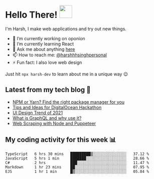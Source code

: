 # Hello There! <img src="https://media.giphy.com/media/hvRJCLFzcasrR4ia7z/giphy.gif" width="40px"></a>

I'm Harsh, I make web applications and try out new things.

 - :telescope: I’m currently working on oponion
 - :seedling: I’m currently learning React
 - :speech_balloon: Ask me about anything [here](https://github.com/harshhhdev/harshhhdev/discussions/1)
 - :mailbox: How to reach me: [@harshhhsinghpersonal](mailto:harshhh.singh.personal@gmail.com)
 - :zap: Fun fact: I also love web design

Just hit `npx harsh-dev` to learn about me in a unique way :wink:

## Latest from my tech blog :book:
<!-- BLOG-POST-LIST:START -->
- [NPM or Yarn? Find the right package manager for you](https://dev.to/harshhhdev/npm-or-yarn-find-the-right-pacakge-manager-for-you-17ko)
- [Tips and Ideas for DigitalOcean Hackathon](https://dev.to/harshhhdev/tips-and-ideas-for-digitalocean-hackathon-fha)
- [UI Design Trend of 2021](https://dev.to/harshhhdev/ui-design-trend-of-2021-4fb7)
- [What is GraphQL and why use it?](https://dev.to/harshhhdev/graphql-what-and-why-3f9n)
- [Web Scraping with Node and Puppeteer](https://dev.to/harshhhdev/guide-to-web-scraping-with-node-1kpe)
<!-- BLOG-POST-LIST:END -->

## My coding activity for this week 📊

<!--START_SECTION:waka-->
```text
TypeScript   6 hrs 30 mins   █████████▒░░░░░░░░░░░░░░░   37.12 % 
JavaScript   5 hrs 1 min     ███████░░░░░░░░░░░░░░░░░░   28.66 % 
C#           2 hrs           ███░░░░░░░░░░░░░░░░░░░░░░   11.47 % 
Markdown     1 hr 23 mins    ██░░░░░░░░░░░░░░░░░░░░░░░   07.95 % 
EJS          1 hr 1 min      █▒░░░░░░░░░░░░░░░░░░░░░░░   05.84 % 
```
<!--END_SECTION:waka-->
